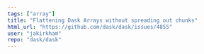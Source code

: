 ```yaml
---
tags: ["array"]
title: "Flattening Dask Arrays without spreading out chunks"
html_url: "https://github.com/dask/dask/issues/4855"
user: "jakirkham"
repo: "dask/dask"
---
```


